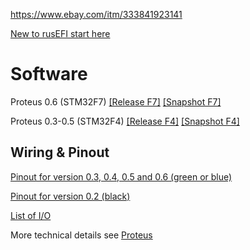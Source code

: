 https://www.ebay.com/itm/333841923141

[New to rusEFI start here](Home)

# Software

Proteus 0.6 (STM32F7)  [[Release F7]](https://github.com/rusefi/rusefi/releases/latest/download/rusefi_bundle_proteus_f7.zip) [[Snapshot F7]](https://rusefi.com/build_server/rusefi_bundle_proteus_f7.zip)

Proteus 0.3-0.5 (STM32F4) [[Release F4]](https://github.com/rusefi/rusefi/releases/latest/download/rusefi_bundle_proteus_f4.zip) [[Snapshot F4]](https://rusefi.com/build_server/rusefi_bundle_proteus_f4.zip) 

## Wiring & Pinout

[Pinout for version 0.3, 0.4, 0.5 and 0.6 (green or blue)](Hardware-Proteus-Wiring-v03)

[Pinout for version 0.2 (black)](Hardware-Proteus-Wiring-v02)

[List of I/O](https://github.com/mck1117/proteus#proteus)


More technical details see [Proteus](Proteus)
